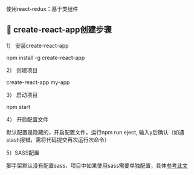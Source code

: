 使用react-redux：基于类组件


## 🚀 create-react-app创建步骤

1） 安装create-react-app

npm install -g create-react-app

2） 创建项目

create-react-app my-app

3） 启动项目

npm start

4） 开启配置文件

默认配置是隐藏的，开启配置文件，运行npm run eject, 输入y后确认（如遇stash报错，需将代码提交再次运行次命令）

5）SASS配置

脚手架默认没有配置sass，项目中如果使用sass需要单独配置，具体[参考此文](https://segmentfault.com/a/1190000016342792)

